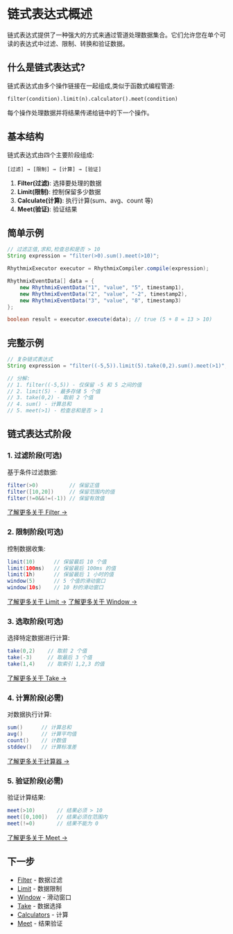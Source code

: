 # 链式表达式概述

链式表达式提供了一种强大的方式来通过管道处理数据集合。它们允许您在单个可读的表达式中过滤、限制、转换和验证数据。

## 什么是链式表达式?

链式表达式由多个操作链接在一起组成,类似于函数式编程管道:

```
filter(condition).limit(n).calculator().meet(condition)
```

每个操作处理数据并将结果传递给链中的下一个操作。

## 基本结构

链式表达式由四个主要阶段组成:

```
[过滤] → [限制] → [计算] → [验证]
```

1. **Filter(过滤)**: 选择要处理的数据
2. **Limit(限制)**: 控制保留多少数据
3. **Calculate(计算)**: 执行计算(sum、avg、count 等)
4. **Meet(验证)**: 验证结果

## 简单示例

```java
// 过滤正值,求和,检查总和是否 > 10
String expression = "filter(>0).sum().meet(>10)";

RhythmixExecutor executor = RhythmixCompiler.compile(expression);

RhythmixEventData[] data = {
    new RhythmixEventData("1", "value", "5", timestamp1),
    new RhythmixEventData("2", "value", "-2", timestamp2),
    new RhythmixEventData("3", "value", "8", timestamp3)
};

boolean result = executor.execute(data); // true (5 + 8 = 13 > 10)
```

## 完整示例

```java
// 复杂链式表达式
String expression = "filter((-5,5)).limit(5).take(0,2).sum().meet(>1)";

// 分解:
// 1. filter((-5,5)) - 仅保留 -5 和 5 之间的值
// 2. limit(5) - 最多存储 5 个值
// 3. take(0,2) - 取前 2 个值
// 4. sum() - 计算总和
// 5. meet(>1) - 检查总和是否 > 1
```

## 链式表达式阶段

### 1. 过滤阶段(可选)

基于条件过滤数据:

```java
filter(>0)          // 保留正值
filter([10,20])     // 保留范围内的值
filter(!=0&&!=(-1)) // 保留有效值
```

[了解更多关于 Filter →](./filter)

### 2. 限制阶段(可选)

控制数据收集:

```java
limit(10)      // 保留最后 10 个值
limit(100ms)   // 保留最后 100ms 的值
limit(1h)      // 保留最后 1 小时的值
window(5)      // 5 个值的滑动窗口
window(10s)    // 10 秒的滑动窗口
```

[了解更多关于 Limit →](./limit)
[了解更多关于 Window →](./window)

### 3. 选取阶段(可选)

选择特定数据进行计算:

```java
take(0,2)    // 取前 2 个值
take(-3)     // 取最后 3 个值
take(1,4)    // 取索引 1,2,3 的值
```

[了解更多关于 Take →](./take)

### 4. 计算阶段(必需)

对数据执行计算:

```java
sum()      // 计算总和
avg()      // 计算平均值
count()    // 计数值
stddev()   // 计算标准差
```

[了解更多关于计算器 →](./calculators)

### 5. 验证阶段(必需)

验证计算结果:

```java
meet(>10)       // 结果必须 > 10
meet([0,100])   // 结果必须在范围内
meet(!=0)       // 结果不能为 0
```

[了解更多关于 Meet →](./meet)


## 下一步

- [Filter](./filter) - 数据过滤
- [Limit](./limit) - 数据限制
- [Window](./window) - 滑动窗口
- [Take](./take) - 数据选择
- [Calculators](./calculators) - 计算
- [Meet](./meet) - 结果验证

